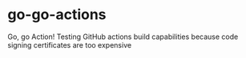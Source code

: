 # go-go-actions
Go, go Action! Testing GitHub actions build capabilities because code signing certificates are too expensive
